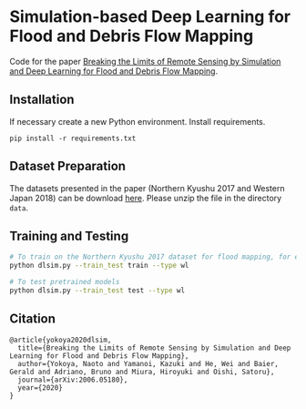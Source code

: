 # Simulation-based Deep Learning for Flood and Debris Flow Mapping

Code for the paper [Breaking the Limits of Remote Sensing by Simulation and Deep Learning for Flood and Debris Flow Mapping](https://arxiv.org/abs/2006.05180).


## Installation
If necessary create a new Python environment.
Install requirements.
```
pip install -r requirements.txt
```


## Dataset Preparation
The datasets presented in the paper (Northern Kyushu 2017 and Western Japan 2018) can be download [here](https://naotoyokoya.com/). Please unzip the file in the directory `data`.


## Training and Testing
```bash
# To train on the Northern Kyushu 2017 dataset for flood mapping, for example.
python dlsim.py --train_test train --type wl

# To test pretrained models
python dlsim.py --train_test test --type wl
```


## Citation
```
@article{yokoya2020dlsim,
  title={Breaking the Limits of Remote Sensing by Simulation and Deep Learning for Flood and Debris Flow Mapping},
  author={Yokoya, Naoto and Yamanoi, Kazuki and He, Wei and Baier, Gerald and Adriano, Bruno and Miura, Hiroyuki and Oishi, Satoru},
  journal={arXiv:2006.05180},
  year={2020}
}
```
